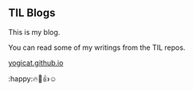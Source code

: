 ## TIL Blogs
This is my blog.

You can read some of my writings from the TIL repos.

[yogicat.github.io](https://yogicat.github.io)

:happy::fire::poop::+1::relaxed:



